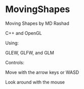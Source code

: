 # MovingShapes

Moving Shapes by MD Rashad

C++ and OpenGL

Using:

GLEW, GLFW, and GLM 

Controls:

Move with the arrow keys or WASD

Look around with the mouse 
